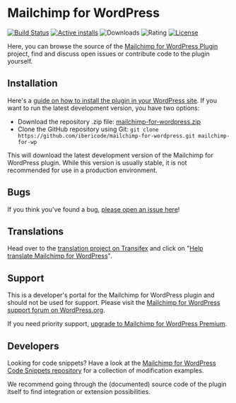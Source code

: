 Mailchimp for WordPress
======================
[![Build Status](https://api.travis-ci.org/ibericode/mailchimp-for-wordpress.png?branch=master)](https://travis-ci.org/ibericode/mailchimp-for-wordpress)
[![Active installs](https://img.shields.io/wordpress/plugin/installs/mailchimp-for-wp.svg)](https://wordpress.org/plugins/mailchimp-for-wp/)
![Downloads](https://img.shields.io/wordpress/plugin/dt/mailchimp-for-wp.svg)
![Rating](https://img.shields.io/wordpress/plugin/r/mailchimp-for-wp.svg)
[![License](https://poser.pugx.org/dannyvankooten/mailchimp-for-wordpress/license.svg)](https://packagist.org/packages/dannyvankooten/mailchimp-for-wordpress)

Here, you can browse the source of the [Mailchimp for WordPress Plugin](https://wordpress.org/plugins/mailchimp-for-wp/) project, find and discuss open issues or contribute code to the plugin yourself.

Installation
------------

Here's a [guide on how to install the plugin in your WordPress site](https://wordpress.org/plugins/mailchimp-for-wp/installation/).
If you want to run the latest development version, you have two options:

* Download the repository .zip file: [mailchimp-for-wordpress.zip](https://github.com/ibericode/mailchimp-for-wordpress/archive/master.zip)
* Clone the GitHub repository using Git: `git clone https://github.com/ibericode/mailchimp-for-wordpress.git mailchimp-for-wp`

This will download the latest development version of the Mailchimp for WordPress plugin. 
While this version is usually stable, it is not recommended for use in a production environment.

Bugs
----
If you think you've found a bug, [please open an issue here](https://github.com/ibericode/mailchimp-for-wordpress/issues?state=open)!

Translations
-------------
Head over to the [translation project on Transifex](https://www.transifex.com/projects/p/mailchimp-for-wordpress/) and click on "[Help translate Mailchimp for WordPress](https://www.transifex.com/signup/?join_project=mailchimp-for-wordpress)".

Support
-------
This is a developer's portal for the Mailchimp for WordPress plugin and should not be used for support. 
Please visit the [Mailchimp for WordPress support forum on WordPress.org](https://wordpress.org/support/plugin/mailchimp-for-wp).

If you need priority support, [upgrade to Mailchimp for WordPress Premium](https://mc4wp.com/).

Developers
----------

Looking for code snippets? Have a look at the [Mailchimp for WordPress Code Snippets repository](https://github.com/ibericode/mc4wp-snippets) for a collection of modification examples.

We recommend going through the (documented) source code of the plugin itself to find integration or extension possibilities.



